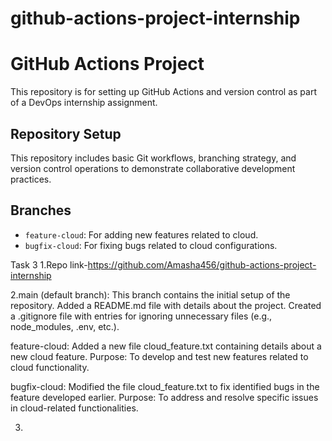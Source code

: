 # github-actions-project-internship
# GitHub Actions Project

This repository is for setting up GitHub Actions and version control as part of a DevOps internship assignment.

## Repository Setup
This repository includes basic Git workflows, branching strategy, and version control operations to demonstrate collaborative development practices.

## Branches
- `feature-cloud`: For adding new features related to cloud.
- `bugfix-cloud`: For fixing bugs related to cloud configurations.

Task 3
1.Repo link-https://github.com/Amasha456/github-actions-project-internship

2.main (default branch):
This branch contains the initial setup of the repository.
Added a README.md file with details about the project.
Created a .gitignore file with entries for ignoring unnecessary files (e.g., node_modules, .env, etc.).

feature-cloud:
Added a new file cloud_feature.txt containing details about a new cloud feature.
Purpose: To develop and test new features related to cloud functionality.

bugfix-cloud:
Modified the file cloud_feature.txt to fix identified bugs in the feature developed earlier.
Purpose: To address and resolve specific issues in cloud-related functionalities.


3.
